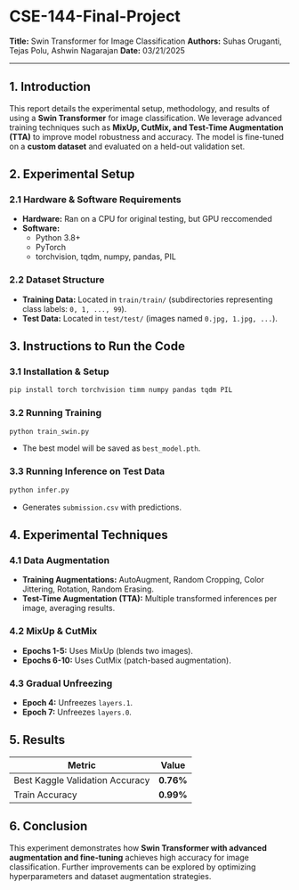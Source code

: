 # CSE-144-Final-Project

**Title:** Swin Transformer for Image Classification
**Authors:** Suhas Oruganti, Tejas Polu, Ashwin Nagarajan 
**Date:** 03/21/2025  

---  

## **1. Introduction**  
This report details the experimental setup, methodology, and results of using a **Swin Transformer** for image classification. We leverage advanced training techniques such as **MixUp, CutMix, and Test-Time Augmentation (TTA)** to improve model robustness and accuracy. The model is fine-tuned on a **custom dataset** and evaluated on a held-out validation set.  

## **2. Experimental Setup**  
### **2.1 Hardware & Software Requirements**  
- **Hardware:** Ran on a CPU for original testing, but GPU reccomended
- **Software:**  
  - Python 3.8+  
  - PyTorch  
  - torchvision, tqdm, numpy, pandas, PIL  

### **2.2 Dataset Structure**  
- **Training Data:** Located in `train/train/` (subdirectories representing class labels: `0, 1, ..., 99`).  
- **Test Data:** Located in `test/test/` (images named `0.jpg, 1.jpg, ...`).  

## **3. Instructions to Run the Code**  
### **3.1 Installation & Setup**  
```bash  
pip install torch torchvision timm numpy pandas tqdm PIL  
```  
### **3.2 Running Training**  
```bash  
python train_swin.py  
```  
- The best model will be saved as `best_model.pth`.  

### **3.3 Running Inference on Test Data**  
```bash  
python infer.py  
```  
- Generates `submission.csv` with predictions.  

## **4. Experimental Techniques**  
### **4.1 Data Augmentation**  
- **Training Augmentations:** AutoAugment, Random Cropping, Color Jittering, Rotation, Random Erasing.  
- **Test-Time Augmentation (TTA):** Multiple transformed inferences per image, averaging results.  

### **4.2 MixUp & CutMix**  
- **Epochs 1-5:** Uses MixUp (blends two images).  
- **Epochs 6-10:** Uses CutMix (patch-based augmentation).  

### **4.3 Gradual Unfreezing**  
- **Epoch 4:** Unfreezes `layers.1`.  
- **Epoch 7:** Unfreezes `layers.0`.  

## **5. Results**  
| Metric | Value |  
|--------|--------|  
| Best Kaggle Validation Accuracy | **0.76%** |
| Train Accuracy | **0.99%** |


## **6. Conclusion**  
This experiment demonstrates how **Swin Transformer with advanced augmentation and fine-tuning** achieves high accuracy for image classification. Further improvements can be explored by optimizing hyperparameters and dataset augmentation strategies.  

